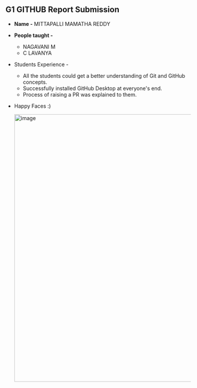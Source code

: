 ## G1 GITHUB Report Submission

- **Name -** MITTAPALLI MAMATHA REDDY
  
- **People taught -**
    - NAGAVANI M
    - C LAVANYA
    
      
                           
- Students Experience -
    - All the students could get a better understanding of Git and GitHub concepts.
    - Successfully installed GitHub Desktop at everyone's end.
    - Process of raising a PR was explained to them.
    
 
- Happy Faces :)
  
     <img width="727" alt="image" src="https://user-images.githubusercontent.com/135335331/279309777-8d83bf73-a737-4573-b10e-4a6a664251c0.png">

     

